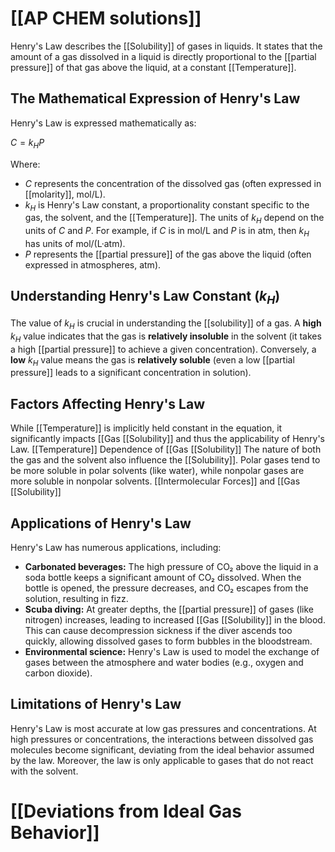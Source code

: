 # [[AP CHEM solutions]]

Henry's Law describes the [[Solubility]] of gases in liquids.  It states that the amount of a gas dissolved in a liquid is directly proportional to the [[partial pressure]] of that gas above the liquid, at a constant [[Temperature]].

## The Mathematical Expression of Henry's Law

Henry's Law is expressed mathematically as:

$C = k_H P$

Where:

* $C$ represents the concentration of the dissolved gas (often expressed in [[molarity]], mol/L).
* $k_H$ is Henry's Law constant, a proportionality constant specific to the gas, the solvent, and the [[Temperature]].  The units of $k_H$ depend on the units of $C$ and $P$.  For example, if $C$ is in mol/L and $P$ is in atm, then $k_H$ has units of mol/(L·atm).
* $P$ represents the [[partial pressure]] of the gas above the liquid (often expressed in atmospheres, atm).


## Understanding Henry's Law Constant ($k_H$)

The value of $k_H$ is crucial in understanding the [[solubility]] of a gas.  A **high** $k_H$ value indicates that the gas is **relatively insoluble** in the solvent (it takes a high [[partial pressure]] to achieve a given concentration). Conversely, a **low** $k_H$ value means the gas is **relatively soluble** (even a low [[partial pressure]] leads to a significant concentration in solution).  


## Factors Affecting Henry's Law

While [[Temperature]] is implicitly held constant in the equation, it significantly impacts [[Gas [[Solubility]] and thus the applicability of Henry's Law.  [[Temperature]] Dependence of [[Gas [[Solubility]] The nature of both the gas and the solvent also influence the [[Solubility]].  Polar gases tend to be more soluble in polar solvents (like water), while nonpolar gases are more soluble in nonpolar solvents.  [[Intermolecular Forces]] and [[Gas [[Solubility]]
## Applications of Henry's Law

Henry's Law has numerous applications, including:

* **Carbonated beverages:** The high pressure of CO₂ above the liquid in a soda bottle keeps a significant amount of CO₂ dissolved.  When the bottle is opened, the pressure decreases, and CO₂ escapes from the solution, resulting in fizz.
* **Scuba diving:**  At greater depths, the [[partial pressure]] of gases (like nitrogen) increases, leading to increased [[Gas [[Solubility]] in the blood.  This can cause decompression sickness if the diver ascends too quickly, allowing dissolved gases to form bubbles in the bloodstream.
* **Environmental science:** Henry's Law is used to model the exchange of gases between the atmosphere and water bodies (e.g., oxygen and carbon dioxide).
## Limitations of Henry's Law
Henry's Law is most accurate at low gas pressures and concentrations. At high pressures or concentrations, the interactions between dissolved gas molecules become significant, deviating from the ideal behavior assumed by the law.  Moreover, the law is only applicable to gases that do not react with the solvent.  
# [[Deviations from Ideal Gas Behavior]]